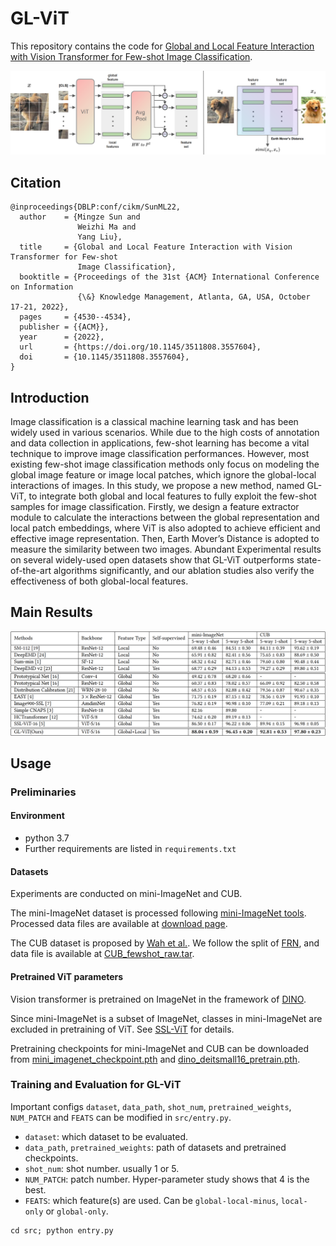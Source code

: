 # GL-ViT

This repository contains the code for [Global and Local Feature Interaction with Vision Transformer for Few-shot Image Classification](https://dl.acm.org/doi/10.1145/3511808.3557604).

![Method](res/method.png)

## Citation

```
@inproceedings{DBLP:conf/cikm/SunML22,
  author    = {Mingze Sun and
               Weizhi Ma and
               Yang Liu},
  title     = {Global and Local Feature Interaction with Vision Transformer for Few-shot
               Image Classification},
  booktitle = {Proceedings of the 31st {ACM} International Conference on Information
               {\&} Knowledge Management, Atlanta, GA, USA, October 17-21, 2022},
  pages     = {4530--4534},
  publisher = {{ACM}},
  year      = {2022},
  url       = {https://doi.org/10.1145/3511808.3557604},
  doi       = {10.1145/3511808.3557604},
}
```

## Introduction

Image classification is a classical machine learning task and has been widely used in various scenarios. While due to the high costs of annotation and data collection in applications, few-shot learning has become a vital technique to improve image classification performances. However, most existing few-shot image classification methods only focus on modeling the global image feature or image local patches, which ignore the global-local interactions of images. In this study, we propose a new method, named GL-ViT, to integrate both global and local features to fully exploit the few-shot samples for image classification. Firstly, we design a feature extractor module to calculate the interactions between the global representation and local patch embeddings, where ViT is also adopted to achieve efficient and effective image representation. Then, Earth Mover’s Distance is adopted to measure the similarity between two images. Abundant Experimental results on several widely-used open datasets show that GL-ViT outperforms state-of-the-art algorithms significantly, and our ablation studies also verify the effectiveness of both global-local features.

## Main Results

![Main Results](res/main_results.png)

## Usage

### Preliminaries

#### Environment

- python 3.7
- Further requirements are listed in `requirements.txt`

#### Datasets

Experiments are conducted on mini-ImageNet and CUB.

The mini-ImageNet dataset is processed following [mini-ImageNet tools](https://github.com/yaoyao-liu/mini-imagenet-tools). Processed data files are available at [download page](https://mtl.yyliu.net/download/).

The CUB dataset is proposed by [Wah et al.](http://www.vision.caltech.edu/datasets/cub_200_2011/). We follow the split of [FRN](https://github.com/Tsingularity/FRN), and data file is available at [CUB_fewshot_raw.tar](https://drive.google.com/file/d/10GV9XJYyNL1uzuC04s9fANsQDz9LEj4f).

#### Pretrained ViT parameters

Vision transformer is pretrained on ImageNet in the framework of [DINO](https://doi.org/10.1109/ICCV48922.2021.00951).

Since mini-ImageNet is a subset of ImageNet, classes in mini-ImageNet are excluded in pretraining of ViT. See [SSL-ViT](https://github.com/AutoVision-cloud/SSL-ViT-lowlabel-highdata) for details.

Pretraining checkpoints for mini-ImageNet and CUB can be downloaded from [mini_imagenet_checkpoint.pth](https://drive.google.com/file/d/1kXdqIR15fYKANx97blXVm8Fbwiz-FTvF/view?usp=sharing) and [dino_deitsmall16_pretrain.pth](https://dl.fbaipublicfiles.com/dino/dino_deitsmall16_pretrain/dino_deitsmall16_pretrain.pth).

### Training and Evaluation for GL-ViT

Important configs `dataset`, `data_path`, `shot_num`, `pretrained_weights`, `NUM_PATCH` and `FEATS` can be modified in `src/entry.py`.

- `dataset`: which dataset to be evaluated.
- `data_path`, `pretrained_weights`: path of datasets and pretrained checkpoints.
- `shot_num`: shot number. usually 1 or 5.
- `NUM_PATCH`: patch number. Hyper-parameter study shows that 4 is the best.
- `FEATS`: which feature(s) are used. Can be `global-local-minus`, `local-only` or `global-only`.

```
cd src; python entry.py
```
